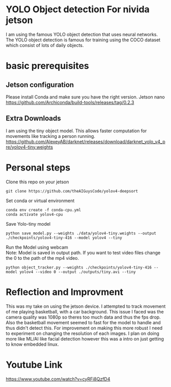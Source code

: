# YOLO Object detection For nivida jetson 
I am using the famous YOLO object detection that uses neural networks. The YOLO object detection is famous for training using the COCO dataset which consist of lots of daily objects. 

# basic prerequisites
## Jetson configuration
Please install Conda and make sure you have the right version. Jetson nano  
https://github.com/Archiconda/build-tools/releases/tag/0.2.3

## Extra Downloads
I am using the tiny object model. This allows faster computation for movements like tracking a person running. 
https://github.com/AlexeyAB/darknet/releases/download/darknet_yolo_v4_pre/yolov4-tiny.weights

# Personal steps 

Clone this repo on your jetson
````
git clone https://github.com/theAIGuysCode/yolov4-deepsort
```` 
Set conda or virtual environment 
```` 
conda env create -f conda-cpu.yml
conda activate yolov4-cpu
```` 

Save Yolo-tiny model

```` 
python save_model.py --weights ./data/yolov4-tiny.weights --output ./checkpoints/yolov4-tiny-416 --model yolov4 --tiny

```` 

Run the Model using webcam \
Note: Model is saved in output path. If you want to test video files change the 0 to the path of the mp4 video. 
```` 
python object_tracker.py --weights ./checkpoints/yolov4-tiny-416 --model yolov4 --video 0 --output ./outputs/tiny.avi --tiny
```` 

# Reflection and Improvment
This was my take on using the jetson device. I attempted to track movement of me playing basketball, with a car background. This issue I faced was the camera quality was 1080p so theres too much data and thus the fps drop. Also the basketball movement seemed to fast for the model to handle and thus didn't detect this. For improvement on making this more robust I need to experiment on changing the resolution of each images. I plan on doing more like ML/AI like facial detection however this was a intro on just getting to know embedded linux.


# Youtube Link 
https://www.youtube.com/watch?v=cyRFi8QzfD4

